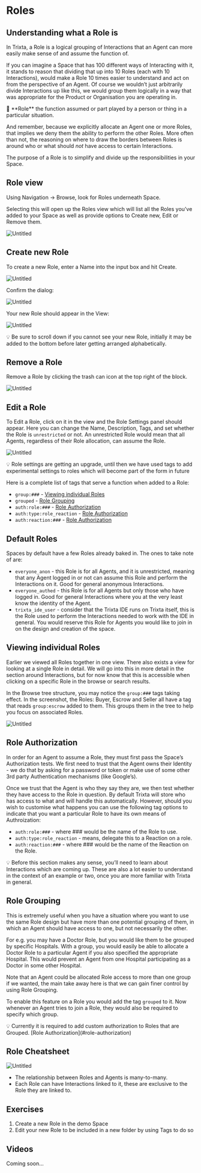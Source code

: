 # Roles

## Understanding what a Role is

In Trixta, a Role is a logical grouping of Interactions that an Agent can more easily make sense of and assume the function of.

If you can imagine a Space that has 100 different ways of Interacting with it, it stands to reason that dividing that up into 10 Roles (each with 10 Interactions), would make a Role 10 times easier to understand and act on from the perspective of an Agent. Of course we wouldn’t just arbitrarily divide Interactions up like this, we would group them logically in a way that was appropriate for the Product or Organisation you are operating in.

<aside>
📕 **Role**
the function assumed or part played by a person or thing in a particular situation.

</aside>

And remember, because we explicitly allocate an Agent one or more Roles, that implies we deny them the ability to perform the other Roles. More often than not, the reasoning on where to draw the borders between Roles is around who or what should *not* have access to certain Interactions.

The purpose of a Role is to simplify and divide up the responsibilities in your Space.

## Role view

Using Navigation → Browse, look for Roles underneath Space.

Selecting this will open up the Roles view which will list all the Roles you’ve added to your Space as well as provide options to Create new, Edit or Remove them.

![Untitled](Untitled.png)

## Create new Role

To create a new Role, enter a Name into the input box and hit Create.

![Untitled](Untitled%201.png)

Confirm the dialog:

![Untitled](Untitled%202.png)

Your new Role should appear in the View:

![Untitled](Untitled%203.png)

<aside>
💡 Be sure to scroll down if you cannot see your new Role, initially it may be added to the bottom before later getting arranged alphabetically.

</aside>

## Remove a Role

Remove a Role by clicking the trash can icon at the top right of the block.

![Untitled](Untitled%204.png)

## Edit a Role

To Edit a Role, click on it in the view and the Role Settings panel should appear. Here you can change the Name, Description, Tags, and set whether the Role is `unrestricted` or not. An unrestricted Role would mean that all Agents, regardless of their Role allocation, can assume the Role.

![Untitled](Untitled%205.png)

<aside>
💡 Role settings are getting an upgrade, until then we have used tags to add experimental settings to roles which will become part of the form in future

</aside>

Here is a complete list of tags that serve a function when added to a Role:

- `group:###` - [Viewing individual Roles](#viewing-individual-roles)
- `grouped` - [Role Grouping](#role-grouping)
- `auth:role:###` - [Role Authorization](#role-authorization)
- `auth:type:role_reaction` - [Role Authorization](#role-authorization)
- `auth:reaction:###` - [Role Authorization](#role-authorization)

## Default Roles

Spaces by default have a few Roles already baked in. The ones to take note of are:

- `everyone_anon` - this Role is for all Agents, and it is unrestricted, meaning that any Agent logged in or not can assume this Role and perform the Interactions on it. Good for general anonymous Interactions.
- `everyone_authed` - this Role is for all Agents but only those who have logged in. Good for general Interactions where you at the very least know the identity of the Agent.
- `trixta_ide_user` - consider that the Trixta IDE runs on Trixta itself, this is the Role used to perform the Interactions needed to work with the IDE in general. You would reserve this Role for Agents you would like to join in on the design and creation of the space.

## Viewing individual Roles

Earlier we viewed all Roles together in one view. There also exists a view for looking at a single Role in detail. We will go into this in more detail in the section around Interactions, but for now know that this is accessible when clicking on a specific Role in the browse or search results.

In the Browse tree structure, you may notice the `group:###` tags taking effect. In the screenshot, the Roles: Buyer, Escrow and Seller all have a tag that reads `group:escrow` added to them. This groups them in the tree to help you focus on associated Roles.

![Untitled](Untitled%206.png)

## Role Authorization

In order for an Agent to assume a Role, they must first pass the Space’s Authorization tests. We first need to trust that the Agent owns their Identity - we do that by asking for a password or token or make use of some other 3rd party Authentication mechanisms (like Google’s).

Once we trust that the Agent is who they say they are, we then test whether they have access to the Role in question. By default Trixta will store who has access to what and will handle this automatically. However, should you wish to customise what happens you can use the following tag options to indicate that you want a particular Role to have its own means of Authroization:

- `auth:role:###` - where ### would be the name of the Role to use.
- `auth:type:role_reaction` - means, delegate this to a Reaction on a role.
- `auth:reaction:###` - where ### would be the name of the Reaction on the Role.

<aside>
💡 Before this section makes any sense, you’ll need to learn about Interactions which are coming up. These are also a lot easier to understand in the context of an example or two, once you are more familiar with Trixta in general.

</aside>

## Role Grouping

This is extremely useful when you have a situation where you want to use the same Role design but have more than one potential grouping of them, in which an Agent should have access to one, but not necessarily the other.

For e.g. you may have a Doctor Role, but you would like them to be grouped by specific Hospitals. With a group, you would easily be able to allocate a Doctor Role to a particular Agent if you also specified the appropriate Hospital. This would prevent an Agent from one Hospital participating as a Doctor in some other Hospital.

Note that an Agent could be allocated Role access to more than one group if we wanted, the main take away here is that we can gain finer control by using Role Grouping.

To enable this feature on a Role you would add the tag `grouped` to it. Now whenever an Agent tries to join a Role, they would also be required to specify which group.

<aside>
💡 Currently it is required to add custom authorization to Roles that are Grouped. [Role Authorization](#role-authorization)

</aside>

## Role Cheatsheet

![Untitled](Untitled%207.png)

- The relationship between Roles and Agents is many-to-many.
- Each Role can have Interactions linked to it, these are exclusive to the Role they are linked to.

## Exercises

1. Create a new Role in the demo Space
2. Edit your new Role to be included in a new folder by using Tags to do so

## Videos

Coming soon…
